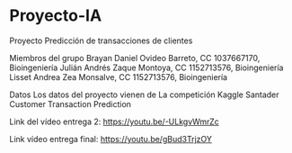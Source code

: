 # Proyecto-IA
Proyecto Predicción de transacciones de clientes 

Miembros del grupo
Brayan Daniel Ovideo Barreto, CC 1037667170, Bioingeniería
Julián Andrés Zaque Montoya, CC 1152713576, Bioingeniería
Lisset Andrea Zea Monsalve, CC 1152713576, Bioingeniería

Datos
Los datos del proyecto vienen de La competición Kaggle Santader Customer Transaction Prediction

Link del vídeo entrega 2: https://youtu.be/-ULkgvWmrZc

Link vídeo entrega final: https://youtu.be/gBud3TrjzOY
